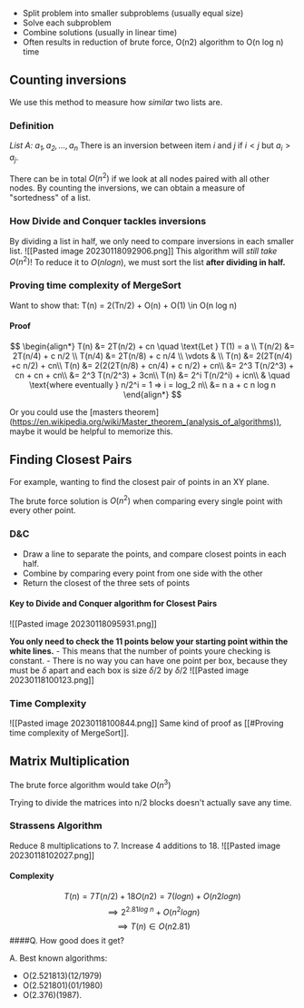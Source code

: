 -   Split problem into smaller subproblems (usually equal size)
-   Solve each subproblem
-   Combine solutions (usually in linear time)
-   Often results in reduction of brute force, O(n2) algorithm to O(n log n) time

## Counting inversions
We use this method to measure how *similar* two lists are. 

### Definition
*List A: $a_1, a_2, \dots, a_n$*
There is an inversion between item $i$ and $j$ if $i < j$ but $a_i > a_j$.

There can be in total $O(n^2)$ if we look at all nodes paired with all other nodes. By counting the inversions, we can obtain a measure of "sortedness" of a list.

### How Divide and Conquer tackles inversions
By dividing a list in half, we only need to compare inversions in each smaller list. 
![[Pasted image 20230118092906.png]]
This algorithm will *still take* $O(n^2)$! To reduce it to $O(n log n)$, we must sort the list **after dividing in half.**

### Proving time complexity of MergeSort

Want to show that:
T(n) = 2(Tn/2) + O(n) + O(1) \in O(n log n)

#### Proof
$$
\begin{align*}
T(n) &= 2T(n/2) + cn \quad \text{Let } T(1) = a \\
T(n/2) &= 2T(n/4) + c n/2 \\
T(n/4) &= 2T(n/8) + c n/4 \\
\vdots & \\
T(n) &= 2(2T(n/4) +c n/2) + cn\\
T(n) &= 2(2(2T(n/8) + cn/4) + c n/2) + cn\\
&= 2^3 T(n/2^3) + cn + cn + cn\\
&=  2^3 T(n/2^3) + 3cn\\
T(n) &= 2^i T(n/2^i) + icn\\
& \quad \text{where eventually } n/2^i = 1 => i = log_2 n\\
&= n a + c n log n
\end{align*}
$$

Or you could use the [masters theorem] (https://en.wikipedia.org/wiki/Master_theorem_(analysis_of_algorithms)), maybe it would be helpful to memorize this.

## Finding Closest Pairs

For example, wanting to find the closest pair of points in an XY plane. 

The brute force solution is $O(n^2)$ when comparing every single point with every other point.

### D&C
- Draw a line to separate the points, and compare closest points in each half.
- Combine by comparing every point from one side with the other
- Return the closest of the three sets of points

#### Key to Divide and Conquer algorithm for Closest Pairs
![[Pasted image 20230118095931.png]]

**You only need to check the 11 points below your starting point within the white lines.**
	- This means that the number of points youre checking is constant.
	- There is no way you can have one point per box, because they must be $\delta$ apart and each box is size $\delta/2$ by $\delta/2$
![[Pasted image 20230118100123.png]]

### Time Complexity
![[Pasted image 20230118100844.png]]
Same kind of proof as [[#Proving time complexity of MergeSort]].

## Matrix Multiplication 
The brute force algorithm would take $O(n^3)$

Trying to divide the matrices into n/2 blocks doesn't actually save any time.

### Strassens Algorithm
Reduce 8 multiplications to 7. Increase 4 additions to 18.
![[Pasted image 20230118102027.png]]
#### Complexity

$$T(n) = 7T(n/2) + 18 O(n2) = 7(log n) + O(n2 log n)$$
$$\implies 2^{2.81 log\ n} + O(n^2 log n)$$
$$\implies T(n) \in O(n2.81)$$
####Q. How good does it get? 

A. Best known algorithms:
- O(2.521813)(12/1979) 
- O(2.521801)(01/1980) 
- O(2.376)(1987).